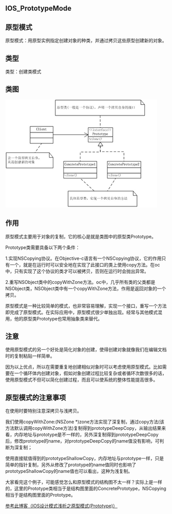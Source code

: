 ## IOS_PrototypeMode
## 原型模式
原型模式：用原型实例指定创建对象的种类，并通过拷贝这些原型创建新的对象。

## 类型
类型：创建类模式

## 类图
![原型模式类图](./Resource/prototype.png)

## 作用
原型模式主要用于对象的复制，它的核心是就是类图中的原型类Prototype。

Prototype类需要具备以下两个条件：

1.实现NSCopying协议。在Objective-c语言有一个NSCopying协议，它的作用只有一个，就是在运行时可以安全地在实现了此接口的类上使用copy方法。在oc中，只有实现了这个协议的类才可以被拷贝，否则在运行时会抛出异常。
	
2.重写NSObject类中的copyWithZone方法。oc中，几乎所有类的父类都是NSObject类，NSObject类中有一个copyWithZone方法，作用是返回对象的一个拷贝。

原型模式是一种比较简单的模式，也非常容易理解，实现一个接口，重写一个方法即完成了原型模式。在实际应用中，原型模式很少单独出现。经常与其他模式混用，他的原型类Prototype也常用抽象类来替代。

## 注意

使用原型模式的另一个好处是简化对象的创建，使得创建对象就像我们在编辑文档时的复制粘贴一样简单。

因为以上优点，所以在需要重复地创建相似对象时可以考虑使用原型模式。比如需要在一个循环体内创建对象，假如对象创建过程比较复杂或者循环次数很多的话，使用原型模式不但可以简化创建过程，而且可以使系统的整体性能提高很多。

## 原型模式的注意事项

在使用时要特别注意深拷贝与浅拷贝。

我们使用copyWithZone:(NSZone *)zone方法实现了深复制，通过copy方法(该方法默认调用copyWithZone方法)复制得到prototypeDeepCopy，从输出结果来看，内存地址与prototype是不一样的，另外深复制得到prototypeDeepCopy后，修改prototype的name，对prototypeDeepCopy的name值没有影响，可判断为深复制；

使用直接赋值得到的prototypeShallowCopy，内存地址与prototype一样，只是简单的指针复制，另外从修改了prototype的name值同时也影响了prototypeShallowCopy的name值也可以看出，这种为浅复制。

大家看完这个例子，可能感觉怎么和原型模式的结构图不太一样？实际上是一样的，这里的Prototype类相当于是结构图里面的ConcretePrototype，NSCopying相当于是结构图里面的Prototype。

[参考此博客（IOS设计模式浅析之原型模式(Prototype)）](https://www.cnblogs.com/eagle927183/p/3462439.html)
